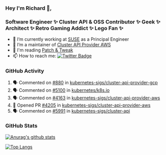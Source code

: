 ### Hey I'm Richard 👋, 

<h3 align="left">Software Engineer ✨ Cluster API & OSS Contributor ✨ Geek ✨ Architect ✨ Retro Gaming Addict ✨ Lego Fan ✨</h3>

- 🔭 I’m currently working at [SUSE](https://www.suse.com/) as a Principal Engineer
- 👯 I’m a maintainer of [Cluster API Provider AWS](https://github.com/kubernetes-sigs/cluster-api-provider-aws)
- 💬 I'm reading [Patch & Tweak](https://bjooks.com/products/patch-tweak-exploring-modular-synthesis)
- 📫 How to reach me: [![Twitter Badge](https://img.shields.io/badge/-@fruit_case-00acee?style=flat&logo=Twitter&logoColor=white)](https://twitter.com/intent/follow?screen_name=fruit_case "Follow on Twitter")

### GitHub Activity 

<!--START_SECTION:activity-->
1. 🗣 Commented on [#880](https://github.com/kubernetes-sigs/cluster-api-provider-gcp/issues/880) in [kubernetes-sigs/cluster-api-provider-gcp](https://github.com/kubernetes-sigs/cluster-api-provider-gcp)
2. 🗣 Commented on [#5100](https://github.com/kubernetes/k8s.io/issues/5100) in [kubernetes/k8s.io](https://github.com/kubernetes/k8s.io)
3. 🗣 Commented on [#4163](https://github.com/kubernetes-sigs/cluster-api-provider-aws/issues/4163) in [kubernetes-sigs/cluster-api-provider-aws](https://github.com/kubernetes-sigs/cluster-api-provider-aws)
4. 💪 Opened PR [#4205](https://github.com/kubernetes-sigs/cluster-api-provider-aws/pull/4205) in [kubernetes-sigs/cluster-api-provider-aws](https://github.com/kubernetes-sigs/cluster-api-provider-aws)
5. 🗣 Commented on [#5991](https://github.com/kubernetes-sigs/cluster-api/issues/5991) in [kubernetes-sigs/cluster-api](https://github.com/kubernetes-sigs/cluster-api)
<!--END_SECTION:activity-->

### GitHub Stats

[![Anurag's github stats](https://github-readme-stats.vercel.app/api?username=richardcase&count_private=true&show_icons=true)](https://github.com/anuraghazra/github-readme-stats)

[![Top Langs](https://github-readme-stats.vercel.app/api/top-langs/?username=richardcase&hide=html&layout=compact)](https://github.com/anuraghazra/github-readme-stats)

